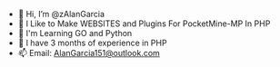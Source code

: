 - 👋 Hi, I’m @zAlanGarcia
- 👀 I Like to Make WEBSITES and Plugins For PocketMine-MP In PHP
- 🌱 I'm Learning GO and Python
- 💞️ I have 3 months of experience in PHP
- 📫 Email: AlanGarcia151@outlook.com
